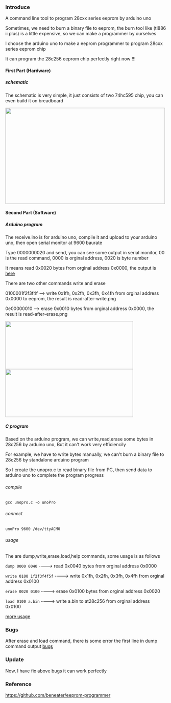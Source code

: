 ### Introduce

A command line tool to program 28cxx series eeprom by arduino uno

Sometimes, we need to burn a binary file to eeprom, the burn tool like (tl886 ii plus) is a little expensive, so we can make a programmer by ourselves

I choose the arduino uno to make a eeprom programmer to program 28cxx series eeprom chip

It can program the 28c256 eeprom chip perfectly right now !!!

#### First Part (Hardware)

##### schematic

The schematic is very simple, it just consists of two 74hc595 chip, you can even build it on breadboard

<img src="https://github.com/2076625923/arduino-programmer/blob/main/sch/sch.png" width="500" height="300">    

#### Second Part (Software)

##### Arduino program

The receive.ino is for arduino uno, compile it and upload to your arduino uno, then open serial monitor at 9600 baurate

Type 0000000020 and send, you can see some output in serial monitor,  00 is the read command,  0000 is orginal address,  0020 is byte number

It means read 0x0020 bytes from orginal address 0x0000, the output is [here](https://github.com/2076625923/arduino-programmer/blob/main/png/dump.png)

There are two other commands write and erase

0100001f2f3f4f --> write 0x1fh, 0x2fh, 0x3fh, 0x4fh from orginal address 0x0000 to eeprom, the result is read-after-write.png

0e00000010 --> erase 0x0010 bytes from orginal address 0x0000, the result is read-after-erase.png

<img src="https://github.com/2076625923/arduino-programmer/blob/main/png/write.png" width="400" height="150">                                           <img src="https://github.com/2076625923/arduino-programmer/blob/main/png/erase.png" width="400" height="150">

##### C program

Based on the arduino program, we can write,read,erase some bytes in 28c256 by arduino uno, But it can't work very efficiencily

For example, we have to write bytes manually, we can't burn a binary file to 28c256 by standalone arduino program

So I create the unopro.c to read binary file from PC, then send data to arduino uno to complete the program progress

###### compile
``` gcc unopro.c -o unoPro ```
###### connect
``` unoPro 9600 /dev/ttyACM0 ```
###### usage

The are dump,write,erase,load,help commands, some usage is as follows

``` dump 0000 0040 ```  ----> read 0x0040 bytes from orginal address 0x0000

``` write 0100 1f2f3f4f5f ```  ----> write 0x1fh, 0x2fh, 0x3fh, 0x4fh from orginal address 0x0100

``` erase 0020 0100 ```  ----> erase 0x0100 bytes from orginal address 0x0020

``` load 0100 a.bin ```  ----> write a.bin to at28c256 from orginal address 0x0100

[more usage](https://github.com/2076625923/arduino-programmer/blob/main/png/fix.png)

### Bugs

After erase and load command, there is some error the first line in dump command output [bugs](https://github.com/2076625923/arduino-programmer/blob/main//png/bugs.png)

### Update

Now, I have fix above bugs it can work perfectly

### Reference

https://github.com/beneater/eeprom-programmer
